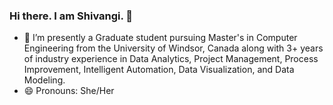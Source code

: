 ### Hi there. I am Shivangi.  👋

- 🔭 I’m presently a Graduate student pursuing Master's in Computer Engineering from the University of Windsor, Canada along with 3+ years of industry experience in Data Analytics, Project Management, Process Improvement, Intelligent Automation, Data Visualization, and Data Modeling.
- 😄 Pronouns: She/Her
